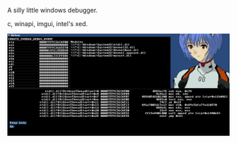 A silly little windows debugger.

c, winapi, imgui, intel's xed.

![first look](flex/first_look.png)
